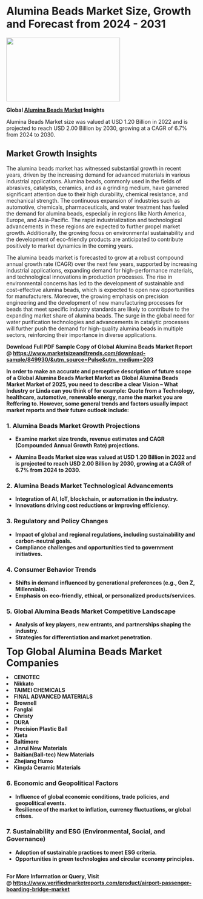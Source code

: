 <H1>Alumina Beads Market Size, Growth and Forecast from 2024 - 2031</H1><img class="aligncenter size-medium wp-image-584254" src="https://thirdeyenews.in/wp-content/uploads/2024/09/Global-Market-Research-300x168.jpeg" alt="" width="300" height="168" /><p><strong>Global&nbsp;<a href="https://www.marketsizeandtrends.com/download-sample/849930/&amp;utm_source=Pulse&amp;utm_medium=203">Alumina Beads Market</a> Insights</strong></p><p>Alumina Beads Market size was valued at USD 1.20 Billion in 2022 and is projected to reach USD 2.00 Billion by 2030, growing at a CAGR of 6.7% from 2024 to 2030.</p><p><h2>Market Growth Insights</h2> <p>The alumina beads market has witnessed substantial growth in recent years, driven by the increasing demand for advanced materials in various industrial applications. Alumina beads, commonly used in the fields of abrasives, catalysts, ceramics, and as a grinding medium, have garnered significant attention due to their high durability, chemical resistance, and mechanical strength. The continuous expansion of industries such as automotive, chemicals, pharmaceuticals, and water treatment has fueled the demand for alumina beads, especially in regions like North America, Europe, and Asia-Pacific. The rapid industrialization and technological advancements in these regions are expected to further propel market growth. Additionally, the growing focus on environmental sustainability and the development of eco-friendly products are anticipated to contribute positively to market dynamics in the coming years.</p> <p><strong></strong></p> <p>The alumina beads market is forecasted to grow at a robust compound annual growth rate (CAGR) over the next few years, supported by increasing industrial applications, expanding demand for high-performance materials, and technological innovations in production processes. The rise in environmental concerns has led to the development of sustainable and cost-effective alumina beads, which is expected to open new opportunities for manufacturers. Moreover, the growing emphasis on precision engineering and the development of new manufacturing processes for beads that meet specific industry standards are likely to contribute to the expanding market share of alumina beads. The surge in the global need for water purification technologies and advancements in catalytic processes will further push the demand for high-quality alumina beads in multiple sectors, reinforcing their importance in diverse applications. <p><strong></p><p><span class=""><strong>Download Full PDF Sample Copy of Global Alumina Beads Market Report</strong> @ <a href="https://www.marketsizeandtrends.com/download-sample/849930/&amp;utm_source=Pulse&amp;utm_medium=203" target="_blank">https://www.marketsizeandtrends.com/download-sample/849930/&amp;utm_source=Pulse&amp;utm_medium=203</a></span></p><p>In order to make an accurate and perceptive description of future scope of a Global&nbsp;Alumina Beads Market Market as Global&nbsp;Alumina Beads Market Market of 2025, you need to describe a clear Vision &ndash; What Industry or Linda can you think of for example: Quote from a Technology, healthcare, automotive, renewable energy, name the market you are Reffering to. However, some general trends and factors usually impact market reports and their future outlook include:</p><h3>1.&nbsp;<strong>Alumina Beads Market Growth Projections</strong></h3><ul><li>Examine market size trends, revenue estimates and CAGR (Compounded Annual Growth Rate) projections.</li><li><p>Alumina Beads Market size was valued at USD 1.20 Billion in 2022 and is projected to reach USD 2.00 Billion by 2030, growing at a CAGR of 6.7% from 2024 to 2030.</p></li></ul><h3>2.&nbsp;<strong>Alumina Beads Market Technological Advancements</strong></h3><ul><li>Integration of AI, IoT, blockchain, or automation in the industry.</li><li>Innovations driving cost reductions or improving efficiency.</li></ul><h3>3.&nbsp;<strong>Regulatory and Policy Changes</strong></h3><ul><li>Impact of global and regional regulations, including sustainability and carbon-neutral goals.</li><li>Compliance challenges and opportunities tied to government initiatives.</li></ul><h3>4.&nbsp;<strong>Consumer Behavior Trends</strong></h3><ul><li>Shifts in demand influenced by generational preferences (e.g., Gen Z, Millennials).</li><li>Emphasis on eco-friendly, ethical, or personalized products/services.</li></ul><h3>5.&nbsp;<strong>Global Alumina Beads Market Competitive Landscape</strong></h3><ul><li>Analysis of key players, new entrants, and partnerships shaping the industry.</li><li>Strategies for differentiation and market penetration.</li></ul><p data-pm-slice="1 1 []"><span style="color: inherit; font-family: inherit; font-size: 25px;">Top Global Alumina Beads Market Companies</span></p><div class="" data-test-id=""><p><li>CENOTEC</li><li> Nikkato</li><li> TAIMEI CHEMICALS</li><li> FINAL ADVANCED MATERIALS</li><li> Brownell</li><li> Fanglai</li><li> Christy</li><li> DURA</li><li> Precision Plastic Ball</li><li> Xieta</li><li> Baltimore</li><li> Jinrui New Materials</li><li> Baitian(Ball-tec) New Materials</li><li> Zhejiang Humo</li><li> Kingda Ceramic Materials</li></p></div><h3>6.&nbsp;<strong>Economic and Geopolitical Factors</strong></h3><ul><li>Influence of global economic conditions, trade policies, and geopolitical events.</li><li>Resilience of the market to inflation, currency fluctuations, or global crises.</li></ul><h3>7.&nbsp;<strong>Sustainability and ESG (Environmental, Social, and Governance)</strong></h3><ul><li>Adoption of sustainable practices to meet ESG criteria.</li><li>Opportunities in green technologies and circular economy principles.</li></ul><h2><strong style="font-size: 14px;">For More Information or Query, Visit @&nbsp;</strong><a style="background-color: #ffffff; font-size: 14px;" href="https://www.marketsizeandtrends.com/report/alumina-beads-market/" target="_blank">https://www.verifiedmarketreports.com/product/airport-passenger-boarding-bridge-market</a></h2>
